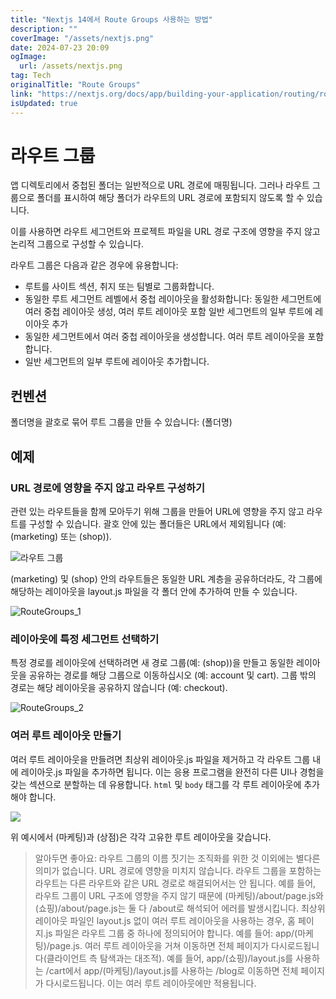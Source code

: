 ```yaml
---
title: "Nextjs 14에서 Route Groups 사용하는 방법"
description: ""
coverImage: "/assets/nextjs.png"
date: 2024-07-23 20:09
ogImage: 
  url: /assets/nextjs.png
tag: Tech
originalTitle: "Route Groups"
link: "https://nextjs.org/docs/app/building-your-application/routing/route-groups"
isUpdated: true
---
```





# 라우트 그룹

앱 디렉토리에서 중첩된 폴더는 일반적으로 URL 경로에 매핑됩니다. 그러나 라우트 그룹으로 폴더를 표시하여 해당 폴더가 라우트의 URL 경로에 포함되지 않도록 할 수 있습니다.

이를 사용하면 라우트 세그먼트와 프로젝트 파일을 URL 경로 구조에 영향을 주지 않고 논리적 그룹으로 구성할 수 있습니다.

라우트 그룹은 다음과 같은 경우에 유용합니다:

<div class="content-ad"></div>

- 루트를 사이트 섹션, 취지 또는 팀별로 그룹화합니다.
- 동일한 루트 세그먼트 레벨에서 중첩 레이아웃을 활성화합니다:
동일한 세그먼트에 여러 중첩 레이아웃 생성, 여러 루트 레이아웃 포함
일반 세그먼트의 일부 루트에 레이아웃 추가
- 동일한 세그먼트에서 여러 중첩 레이아웃을 생성합니다. 여러 루트 레이아웃을 포함합니다.
- 일반 세그먼트의 일부 루트에 레이아웃 추가합니다.

## 컨벤션

폴더명을 괄호로 묶어 루트 그룹을 만들 수 있습니다: (폴더명)

## 예제

<div class="content-ad"></div>

### URL 경로에 영향을 주지 않고 라우트 구성하기

관련 있는 라우트들을 함께 모아두기 위해 그룹을 만들어 URL에 영향을 주지 않고 라우트를 구성할 수 있습니다. 괄호 안에 있는 폴더들은 URL에서 제외됩니다 (예: (marketing) 또는 (shop)).

![라우트 그룹](/assets/img/2024-07-23-RouteGroups_0.png)

(marketing) 및 (shop) 안의 라우트들은 동일한 URL 계층을 공유하더라도, 각 그룹에 해당하는 레이아웃을 layout.js 파일을 각 폴더 안에 추가하여 만들 수 있습니다.

<div class="content-ad"></div>

![RouteGroups_1](/assets/img/2024-07-23-RouteGroups_1.png)

### 레이아웃에 특정 세그먼트 선택하기

특정 경로를 레이아웃에 선택하려면 새 경로 그룹(예: (shop))을 만들고 동일한 레이아웃을 공유하는 경로를 해당 그룹으로 이동하십시오 (예: account 및 cart). 그룹 밖의 경로는 해당 레이아웃을 공유하지 않습니다 (예: checkout).

![RouteGroups_2](/assets/img/2024-07-23-RouteGroups_2.png)

<div class="content-ad"></div>

### 여러 루트 레이아웃 만들기

여러 루트 레이아웃을 만들려면 최상위 레이아웃.js 파일을 제거하고 각 라우트 그룹 내에 레이아웃.js 파일을 추가하면 됩니다. 이는 응용 프로그램을 완전히 다른 UI나 경험을 갖는 섹션으로 분할하는 데 유용합니다. `html` 및 `body` 태그를 각 루트 레이아웃에 추가해야 합니다.

<img src="/assets/img/2024-07-23-RouteGroups_3.png" />

위 예시에서 (마케팅)과 (상점)은 각각 고유한 루트 레이아웃을 갖습니다.

<div class="content-ad"></div>

> 알아두면 좋아요:
라우트 그룹의 이름 짓기는 조직화를 위한 것 이외에는 별다른 의미가 없습니다. URL 경로에 영향을 미치지 않습니다.
라우트 그룹을 포함하는 라우트는 다른 라우트와 같은 URL 경로로 해결되어서는 안 됩니다. 예를 들어, 라우트 그룹이 URL 구조에 영향을 주지 않기 때문에 (마케팅)/about/page.js와 (쇼핑)/about/page.js는 둘 다 /about로 해석되어 에러를 발생시킵니다.
최상위 레이아웃 파일인 layout.js 없이 여러 루트 레이아웃을 사용하는 경우, 홈 페이지.js 파일은 라우트 그룹 중 하나에 정의되어야 합니다. 예를 들어: app/(마케팅)/page.js.
여러 루트 레이아웃을 거쳐 이동하면 전체 페이지가 다시로드됩니다(클라이언트 측 탐색과는 대조적). 예를 들어, app/(쇼핑)/layout.js를 사용하는 /cart에서 app/(마케팅)/layout.js를 사용하는 /blog로 이동하면 전체 페이지가 다시로드됩니다. 이는 여러 루트 레이아웃에만 적용됩니다.
